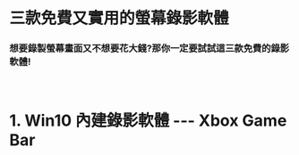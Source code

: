 # 三款免費又實用的螢幕錄影軟體
### 想要錄製螢幕畫面又不想要花大錢?那你一定要試試這三款免費的錄影軟體!


<br>

# 1. Win10 內建錄影軟體 --- Xbox Game Bar
